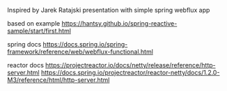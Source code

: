 Inspired by Jarek Ratajski presentation with simple spring webflux app

based on example
https://hantsy.github.io/spring-reactive-sample/start/first.html 

spring docs
https://docs.spring.io/spring-framework/reference/web/webflux-functional.html

reactor docs
https://projectreactor.io/docs/netty/release/reference/http-server.html
https://docs.spring.io/projectreactor/reactor-netty/docs/1.2.0-M3/reference/html/http-server.html